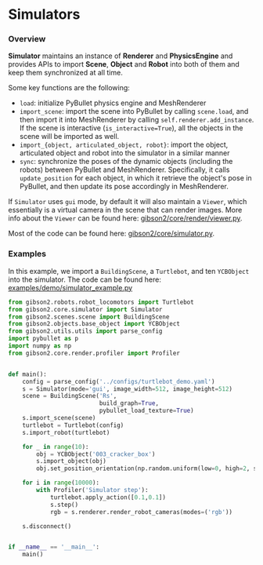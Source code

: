 # Simulators

### Overview

**Simulator** maintains an instance of **Renderer** and **PhysicsEngine** and provides APIs to import **Scene**, **Object** and **Robot** into both of them and keep them synchronized at all time.

Some key functions are the following:
- `load`: initialize PyBullet physics engine and MeshRenderer
- `import_scene`: import the scene into PyBullet by calling `scene.load`, and then import it into MeshRenderer by calling `self.renderer.add_instance`. If the scene is interactive (`is_interactive=True`), all the objects in the scene will be imported as well.
- `import_{object, articulated_object, robot}`: import the object, articulated object and robot into the simulator in a similar manner
- `sync`: synchronize the poses of the dynamic objects (including the robots) between PyBullet and MeshRenderer. Specifically, it calls `update_position` for each object, in which it retrieve the object's pose in PyBullet, and then update its pose accordingly in MeshRenderer.

If `Simulator` uses `gui` mode, by default it will also maintain a `Viewer`, which essentially is a virtual camera in the scene that can render images. More info about the `Viewer` can be found here: [gibson2/core/render/viewer.py](https://github.com/StanfordVL/iGibson/blob/master/gibson2/core/render/viewer.py).

Most of the code can be found here: [gibson2/core/simulator.py](https://github.com/StanfordVL/iGibson/blob/master/gibson2/core/simulator.py).

### Examples
In this example, we import a `BuildingScene`, a `Turtlebot`, and ten `YCBObject` into the simulator. The code can be found here: [examples/demo/simulator_example.py](https://github.com/StanfordVL/iGibson/blob/master/examples/demo/simulator_example.py)

```python
from gibson2.robots.robot_locomotors import Turtlebot
from gibson2.core.simulator import Simulator
from gibson2.scenes.scene import BuildingScene
from gibson2.objects.base_object import YCBObject
from gibson2.utils.utils import parse_config
import pybullet as p
import numpy as np
from gibson2.core.render.profiler import Profiler


def main():
    config = parse_config('../configs/turtlebot_demo.yaml')
    s = Simulator(mode='gui', image_width=512, image_height=512)
    scene = BuildingScene('Rs',
                          build_graph=True,
                          pybullet_load_texture=True)
    s.import_scene(scene)
    turtlebot = Turtlebot(config)
    s.import_robot(turtlebot)

    for _ in range(10):
        obj = YCBObject('003_cracker_box')
        s.import_object(obj)
        obj.set_position_orientation(np.random.uniform(low=0, high=2, size=3), [0,0,0,1])

    for i in range(10000):
        with Profiler('Simulator step'):
            turtlebot.apply_action([0.1,0.1])
            s.step()
            rgb = s.renderer.render_robot_cameras(modes=('rgb'))

    s.disconnect()


if __name__ == '__main__':
    main()
```
